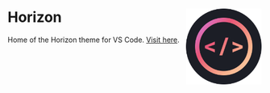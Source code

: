 # Horizon <img src="img/logo.svg" align="right" width="150">

Home of the Horizon theme for VS Code. [Visit here](https://jolaleye.github.io/horizon/).
